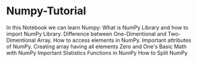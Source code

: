 # Numpy-Tutorial
In this Notebook we can learn Numpy:  What is NumPy Library and how to import NumPy Library. Difference between One-Dimentional and Two-Dimentional Array. How to access elements in NumPy. Important attributes of NumPy. Creating array having all elements Zero and One's Basic Math with NumPy Important Statistics Functions in NumPy How to Split NumPy
